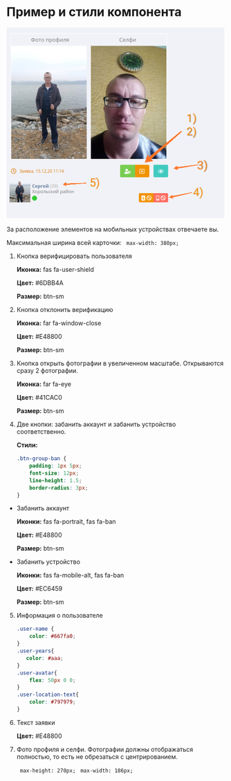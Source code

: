 # Пример и стили компонента

![пример компонента](IMG_20201215_135230.png)

За расположение элементов на мобильных устройствах отвечаете вы.

Максимальная ширина всей карточки: ``` max-width: 380px;```

1) Кнопка верифицировать пользователя
   
   **Иконка:** fas fa-user-shield
   
   **Цвет:** #6DBB4A
   
   **Размер:** btn-sm
   

2) Кнопка отклонить верификацию
   
    **Иконка:** far fa-window-close
   
    **Цвет:** #E48800
   
    **Размер:** btn-sm
   

3) Кнопка открыть фотографии в увеличенном масштабе.
Открываются сразу 2 фотографии.
   
    **Иконка:** far fa-eye
   
    **Цвет:** #41CAC0
   
    **Размер:** btn-sm


4) Две кнопки: забанить аккаунт и забанить устройство соответственно.

    **Стили:**
       
    ```css
    .btn-group-ban {
        padding: 1px 5px;
        font-size: 12px;
        line-height: 1.5;
        border-radius: 3px;
    }
    ```
+ Забанить аккаунт
  
    **Иконки:** fas fa-portrait, fas fa-ban
   
    **Цвет:** #E48800
   
    **Размер:** btn-sm


+ Забанить устройство
  
    **Иконки:** fas fa-mobile-alt, fas fa-ban
   
    **Цвет:** #EC6459
   
    **Размер:** btn-sm

5) Информация о пользователе

    ```css
    .user-name {
        color: #667fa0;
    }
   .user-years{
       color: #aaa; 
   }
   .user-avatar{
        flex: 50px 0 0;
   }
   .user-location-text{
        color: #797979;
   }
    ```
   
6) Текст заявки 
   
    **Цвет:** #E48800


7) Фото профиля и селфи.
   Фотографии должны отображаться полностью, то есть не обрезаться с центрированием.

    ``` max-height: 270px;```
    ``` max-width: 186px;```

    
